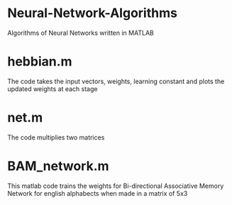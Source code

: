 # Neural-Network-Algorithms
Algorithms of Neural Networks written in MATLAB 

# hebbian.m 
The code takes the input vectors, weights, learning constant and plots the updated weights at each stage

# net.m
The code multiplies two matrices

# BAM_network.m
This matlab code trains the weights for Bi-directional Associative Memory Network for english alphabects when made in a matrix of 5x3 
